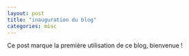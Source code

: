 ```yaml
---
layout: post
title: "inauguration du blog"
categories: misc
---
```


Ce post marque la première utilisation de ce blog, bienvenue ! 
